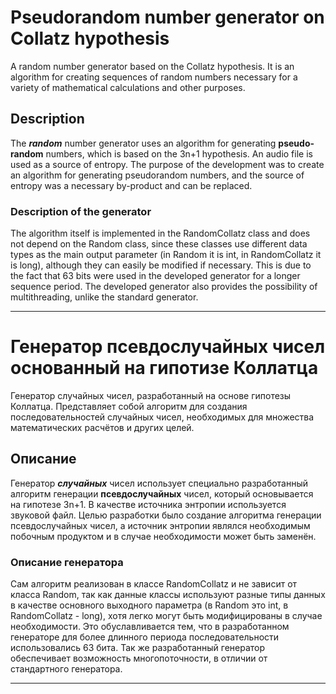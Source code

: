 # Pseudorandom number generator on Collatz hypothesis
A random number generator based on the Collatz hypothesis. It is an algorithm for creating sequences of random numbers necessary for a variety of mathematical calculations and other purposes.
## Description
The ***random*** number generator uses an algorithm for generating **pseudo-random** numbers, which is based on the 3n+1 hypothesis. An audio file is used as a source of entropy. The purpose of the development was to create an algorithm for generating pseudorandom numbers, and the source of entropy was a necessary by-product and can be replaced.
### Description of the generator
The algorithm itself is implemented in the RandomCollatz class and does not depend on the Random class, since these classes use different data types as the main output parameter (in Random it is int, in RandomCollatz it is long), although they can easily be modified if necessary. This is due to the fact that 63 bits were used in the developed generator for a longer sequence period. The developed generator also provides the possibility of multithreading, unlike the standard generator.
____
# Генератор псевдослучайных чисел основанный на гипотизе Коллатца
Генератор случайных чисел, разработанный на основе гипотезы Коллатца. Представляет собой алгоритм для создания последовательностей случайных чисел, необходимых для множества математических расчётов и других целей.
## Описание
Генератор ***случайных*** чисел использует специально разработанный алгоритм генерации **псевдослучайных** чисел, который основывается на гипотезе 3n+1. В качестве источника энтропии используется звуковой файл. Целью разработки было создание алгоритма генерации псевдослучайных чисел, а источник энтропии являлся необходимым побочным продуктом и в случае необходимости может быть заменён.
### Описание генератора
Сам алгоритм реализован в классе RandomCollatz и не зависит от класса Random, так как данные классы используют разные типы данных в качестве основного выходного параметра (в Random это int, в RandomCollatz - long), хотя легко могут быть модифицированы в случае необходимости. Это обуславливается тем, что в разработанном генераторе для более длинного периода последовательности использовались 63 бита. Так же разработанный генератор обеспечивает возможность многопоточности, в отличии от стандартного генератора.
____
